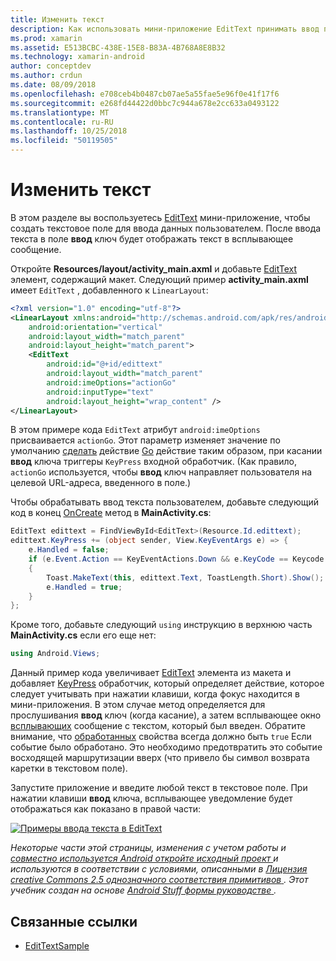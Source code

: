 ```yaml
---
title: Изменить текст
description: Как использовать мини-приложение EditText принимать ввод пользователя.
ms.prod: xamarin
ms.assetid: E513BCBC-438E-15E8-B83A-4B768A8E8B32
ms.technology: xamarin-android
author: conceptdev
ms.author: crdun
ms.date: 08/09/2018
ms.openlocfilehash: e708ceb4b0487cb07ae5a55fae5e96f0e41f17f6
ms.sourcegitcommit: e268fd44422d0bbc7c944a678e2cc633a0493122
ms.translationtype: MT
ms.contentlocale: ru-RU
ms.lasthandoff: 10/25/2018
ms.locfileid: "50119505"
---
```

# <a name="edit-text"></a>Изменить текст

В этом разделе вы воспользуетесь [EditText](https://developer.xamarin.com/api/type/Android.Widget.EditText/) мини-приложение, чтобы создать текстовое поле для ввода данных пользователем. После ввода текста в поле **ввод** ключ будет отображать текст в всплывающее сообщение.

Откройте **Resources/layout/activity_main.axml** и добавьте [EditText](https://developer.xamarin.com/api/type/Android.Widget.EditText/) элемент, содержащий макет. Следующий пример **activity_main.axml** имеет `EditText` , добавленного к `LinearLayout`:

```xml
<?xml version="1.0" encoding="utf-8"?>
<LinearLayout xmlns:android="http://schemas.android.com/apk/res/android"
    android:orientation="vertical"
    android:layout_width="match_parent"
    android:layout_height="match_parent">
    <EditText
        android:id="@+id/edittext"
        android:layout_width="match_parent"
        android:imeOptions="actionGo"
        android:inputType="text"
        android:layout_height="wrap_content" />
</LinearLayout>
```

В этом примере кода `EditText` атрибут `android:imeOptions` присваивается `actionGo`. Этот параметр изменяет значение по умолчанию [сделать](https://developer.android.com/reference/android/view/inputmethod/EditorInfo#IME_ACTION_DONE) действие [Go](https://developer.android.com/reference/android/view/inputmethod/EditorInfo#IME_ACTION_GO) действие таким образом, при касании **ввод** ключа триггеры `KeyPress` входной обработчик.
(Как правило, `actionGo` используется, чтобы **ввод** ключ направляет пользователя на целевой URL-адреса, введенного в поле.)

Чтобы обрабатывать ввод текста пользователем, добавьте следующий код в конец [OnCreate](https://developer.xamarin.com/api/member/Android.App.Activity.OnCreate/) метод в **MainActivity.cs**:

```csharp
EditText edittext = FindViewById<EditText>(Resource.Id.edittext);
edittext.KeyPress += (object sender, View.KeyEventArgs e) => {
    e.Handled = false;
    if (e.Event.Action == KeyEventActions.Down && e.KeyCode == Keycode.Enter) 
    {
        Toast.MakeText(this, edittext.Text, ToastLength.Short).Show();
        e.Handled = true;
    }
};
```

Кроме того, добавьте следующий `using` инструкцию в верхнюю часть **MainActivity.cs** если его еще нет:

```csharp
using Android.Views;
```

Данный пример кода увеличивает [EditText](https://developer.xamarin.com/api/type/Android.Widget.EditText/) элемента из макета и добавляет [KeyPress](https://developer.xamarin.com/api/event/Android.Views.View.KeyPress/) обработчик, который определяет действие, которое следует учитывать при нажатии клавиши, когда фокус находится в мини-приложения. В этом случае метод определяется для прослушивания **ввод** ключ (когда касание), а затем всплывающее окно [всплывающих](https://developer.xamarin.com/api/type/Android.Widget.Toast/) сообщение с текстом, который был введен. Обратите внимание, что [обработанных](https://developer.xamarin.com/api/property/Android.Views.View+KeyEventArgs.Handled/) свойства всегда должно быть `true` Если событие было обработано. Это необходимо предотвратить это событие восходящей маршрутизации вверх (что привело бы символ возврата каретки в текстовом поле).

Запустите приложение и введите любой текст в текстовое поле. При нажатии клавиши **ввод** ключа, всплывающее уведомление будет отображаться как показано в правой части:

[![Примеры ввода текста в EditText](edit-text-images/edit-text-sml.png)](edit-text-images/edit-text.png#lightbox)

*Некоторые части этой страницы, изменения с учетом работы и* [ *совместно используется Android откройте исходный проект* ](http://code.google.com/policies.html) *и используются в соответствии с условиями, описанными в* [ *Лицензия creative Commons 2.5 однозначного соответствия примитивов* ](http://creativecommons.org/licenses/by/2.5/) *. Этот учебник создан на основе* [ *Android Stuff формы руководстве* ](http://developer.android.com/resources/tutorials/views/hello-formstuff.html) *.*


## <a name="related-links"></a>Связанные ссылки

- [EditTextSample](https://developer.xamarin.com/samples/monodroid/UserInterface/EditTextSample/)
